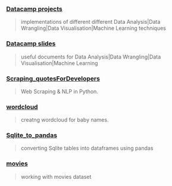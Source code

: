 ### **[Datacamp projects](https://github.com/negikaran7/Data_Science/tree/master/DataCamp%20Projects)**
>implementations of different different Data Analysis|Data Wrangling|Data Visualisation|Machine Learning techniques 

### **[Datacamp slides](https://github.com/negikaran7/Data_Science/tree/master/Datacamp)**
>useful documents for Data Analysis|Data Wrangling|Data Visualisation|Machine Learning

### **[Scraping_quotesForDevelopers](https://github.com/negikaran7/Data_Science/blob/master/Scraping_quotesForDevelopers.ipynb)**
>Web Scraping & NLP in Python.

### **[wordcloud](https://github.com/negikaran7/Data_Science/tree/master/wordcloud)**
>creatng wordcloud for baby names.

### **[Sqlite_to_pandas](https://github.com/negikaran7/Data_Science/blob/master/Sqlite_to_pandas.ipynb)**
>converting Sqlite tables into dataframes using pandas

### **[movies](https://github.com/negikaran7/Data_Science/tree/master/movies)**
>working with movies dataset
